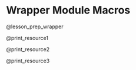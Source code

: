 <!--

author:   DART Team
email:    dart@chop.edu
version:  1.0.0
current_version_description: Add current_version_description and version_history metadata
language: en
narrator: UK English Female
title: Wrapper Module Macros
comment:  This is placeholder module to save macros used in other modules.

@version_history  
@end

@module_structure
1. Part 1
2. Part 2
3. Part 3
@end

@print_list
<h4>@0</h4> 

@1 

<ul class="fa-ul" id="id_@9"></ul>
<script modify="false">
  let checks = [@2, @4, @6];
  let data = ['<b>Expert Authors / Well-Vetted: </b>'+`@3`, '<b>Maintained: </b>'+`@5`, '<b>Stable Support: </b>'+`@7`];
  
  let list = document.getElementById("id_@9");
  let fragList = document.createDocumentFragment();

  let i = 0;
    let li = document.createElement('li');
    if(checks[i]){
      li.innerHTML = '<span class="fa-li"><i class="fa-solid fa-circle-check" style="color: #158d0c;" title="Checked"></i></span>'+data[i]
    } else {
      li.innerHTML = '<span class="fa-li"><i class="fa-solid fa-circle-minus" style="color: #f0bc00;" title="Unchecked"></i></span>'+data[i]
    }
    fragList.appendChild(li);
  
  list.appendChild(fragList);
</script>
<b>Known issues with accessibility and/or inclusion:</b> @8
@end

print_resource1: @print_list(@resource1_name,@resource1_description,@resource1_wellvetted,@resource1_wellvetted_text,@resource1_maintained,@resource1_maintained_text,@resource1_stablesupport,@resource1_stablesupport_text,@resource1_a11y_issues,@uid)

print_resource2: @print_list(@resource2_name,@resource2_description,@resource2_wellvetted,@resource2_wellvetted_text,@resource2_maintained,@resource2_maintained_text,@resource2_stablesupport,@resource2_stablesupport_text,@resource2_a11y_issues,@uid)

print_resource3: @print_list(@resource3_name,@resource3_description,@resource3_wellvetted,@resource3_wellvetted_text,@resource3_maintained,@resource3_maintained_text,@resource3_stablesupport,@resource3_stablesupport_text,@resource3_a11y_issues,@uid)

@lesson_prep_wrapper

<h3>This module will direct you to external educational content.</h3>

Many topics have great content alerady available online! For this module, here's what to expect:

@module_structure

<h3>More information about the resources we link to</h3>

We only link to external resources that we think do an excellent job of teaching the content. 
We also evaluate each resource based on how well it meets our criteria.

@end

-->

# Wrapper Module Macros

@lesson_prep_wrapper

@print_resource1

@print_resource2

@print_resource3

